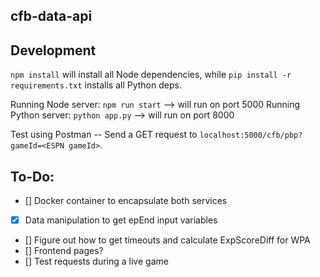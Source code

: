 cfb-data-api
---

## Development

`npm install` will install all Node dependencies, while `pip install -r requirements.txt` installs all Python deps.

Running Node server: `npm run start` --> will run on port 5000
Running Python server: `python app.py` --> will run on port 8000

Test using Postman -- Send a GET request to `localhost:5000/cfb/pbp?gameId=<ESPN gameId>`.

## To-Do:

- [] Docker container to encapsulate both services
- [X] Data manipulation to get epEnd input variables
- [] Figure out how to get timeouts and calculate ExpScoreDiff for WPA
- [] Frontend pages?
- [] Test requests during a live game